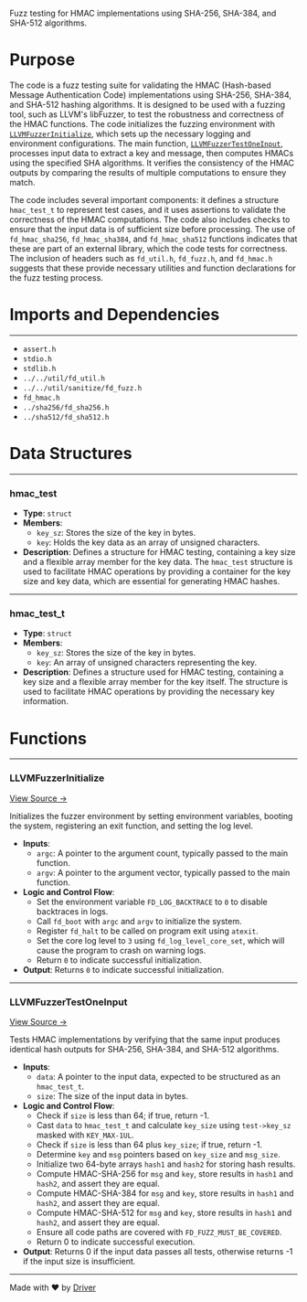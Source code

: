 <!--------------------------------------------------------------------------------->
<!-- IMPORTANT: This file is auto-generated by Driver (https://driver.ai). -------->
<!-- Manual edits may be overwritten on future commits. --------------------------->
<!--------------------------------------------------------------------------------->

Fuzz testing for HMAC implementations using SHA-256, SHA-384, and SHA-512 algorithms.

# Purpose
The code is a fuzz testing suite for validating the HMAC (Hash-based Message Authentication Code) implementations using SHA-256, SHA-384, and SHA-512 hashing algorithms. It is designed to be used with a fuzzing tool, such as LLVM's libFuzzer, to test the robustness and correctness of the HMAC functions. The code initializes the fuzzing environment with [`LLVMFuzzerInitialize`](<#llvmfuzzerinitialize>), which sets up the necessary logging and environment configurations. The main function, [`LLVMFuzzerTestOneInput`](<#llvmfuzzertestoneinput>), processes input data to extract a key and message, then computes HMACs using the specified SHA algorithms. It verifies the consistency of the HMAC outputs by comparing the results of multiple computations to ensure they match.

The code includes several important components: it defines a structure `hmac_test_t` to represent test cases, and it uses assertions to validate the correctness of the HMAC computations. The code also includes checks to ensure that the input data is of sufficient size before processing. The use of `fd_hmac_sha256`, `fd_hmac_sha384`, and `fd_hmac_sha512` functions indicates that these are part of an external library, which the code tests for correctness. The inclusion of headers such as `fd_util.h`, `fd_fuzz.h`, and `fd_hmac.h` suggests that these provide necessary utilities and function declarations for the fuzz testing process.
# Imports and Dependencies

---
- `assert.h`
- `stdio.h`
- `stdlib.h`
- `../../util/fd_util.h`
- `../../util/sanitize/fd_fuzz.h`
- `fd_hmac.h`
- `../sha256/fd_sha256.h`
- `../sha512/fd_sha512.h`


# Data Structures

---
### hmac\_test
- **Type**: ``struct``
- **Members**:
    - `key_sz`: Stores the size of the key in bytes.
    - `key`: Holds the key data as an array of unsigned characters.
- **Description**: Defines a structure for HMAC testing, containing a key size and a flexible array member for the key data. The `hmac_test` structure is used to facilitate HMAC operations by providing a container for the key size and key data, which are essential for generating HMAC hashes.


---
### hmac\_test\_t
- **Type**: ``struct``
- **Members**:
    - ``key_sz``: Stores the size of the key in bytes.
    - ``key``: An array of unsigned characters representing the key.
- **Description**: Defines a structure used for HMAC testing, containing a key size and a flexible array member for the key itself. The structure is used to facilitate HMAC operations by providing the necessary key information.


# Functions

---
### LLVMFuzzerInitialize<!-- {{#callable:LLVMFuzzerInitialize}} -->
[View Source →](<../../../../../src/ballet/hmac/fuzz_hmac.c#L15>)

Initializes the fuzzer environment by setting environment variables, booting the system, registering an exit function, and setting the log level.
- **Inputs**:
    - `argc`: A pointer to the argument count, typically passed to the main function.
    - `argv`: A pointer to the argument vector, typically passed to the main function.
- **Logic and Control Flow**:
    - Set the environment variable `FD_LOG_BACKTRACE` to `0` to disable backtraces in logs.
    - Call `fd_boot` with `argc` and `argv` to initialize the system.
    - Register `fd_halt` to be called on program exit using `atexit`.
    - Set the core log level to `3` using `fd_log_level_core_set`, which will cause the program to crash on warning logs.
    - Return `0` to indicate successful initialization.
- **Output**: Returns `0` to indicate successful initialization.


---
### LLVMFuzzerTestOneInput<!-- {{#callable:LLVMFuzzerTestOneInput}} -->
[View Source →](<../../../../../src/ballet/hmac/fuzz_hmac.c#L35>)

Tests HMAC implementations by verifying that the same input produces identical hash outputs for SHA-256, SHA-384, and SHA-512 algorithms.
- **Inputs**:
    - `data`: A pointer to the input data, expected to be structured as an `hmac_test_t`.
    - `size`: The size of the input data in bytes.
- **Logic and Control Flow**:
    - Check if `size` is less than 64; if true, return -1.
    - Cast `data` to `hmac_test_t` and calculate `key_size` using `test->key_sz` masked with `KEY_MAX-1UL`.
    - Check if `size` is less than 64 plus `key_size`; if true, return -1.
    - Determine `key` and `msg` pointers based on `key_size` and `msg_size`.
    - Initialize two 64-byte arrays `hash1` and `hash2` for storing hash results.
    - Compute HMAC-SHA-256 for `msg` and `key`, store results in `hash1` and `hash2`, and assert they are equal.
    - Compute HMAC-SHA-384 for `msg` and `key`, store results in `hash1` and `hash2`, and assert they are equal.
    - Compute HMAC-SHA-512 for `msg` and `key`, store results in `hash1` and `hash2`, and assert they are equal.
    - Ensure all code paths are covered with `FD_FUZZ_MUST_BE_COVERED`.
    - Return 0 to indicate successful execution.
- **Output**: Returns 0 if the input data passes all tests, otherwise returns -1 if the input size is insufficient.



---
Made with ❤️ by [Driver](https://www.driver.ai/)